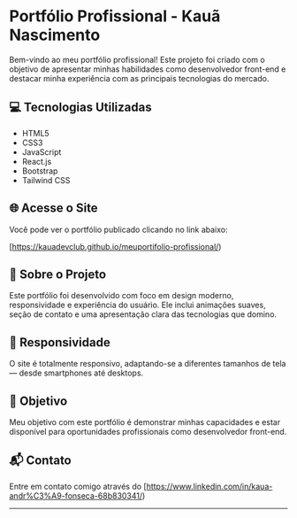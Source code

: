 # Portfólio Profissional - Kauã Nascimento

Bem-vindo ao meu portfólio profissional! Este projeto foi criado com o objetivo de apresentar minhas habilidades como desenvolvedor front-end e destacar minha experiência com as principais tecnologias do mercado.

## 💻 Tecnologias Utilizadas

- HTML5  
- CSS3  
- JavaScript  
- React.js  
- Bootstrap  
- Tailwind CSS  

## 🌐 Acesse o Site

Você pode ver o portfólio publicado clicando no link abaixo:

[https://kauadevclub.github.io/meuportifolio-profissional/)

## 📄 Sobre o Projeto

Este portfólio foi desenvolvido com foco em design moderno, responsividade e experiência do usuário. Ele inclui animações suaves, seção de contato e uma apresentação clara das tecnologias que domino.

## 📱 Responsividade

O site é totalmente responsivo, adaptando-se a diferentes tamanhos de tela — desde smartphones até desktops.

## 🚀 Objetivo

Meu objetivo com este portfólio é demonstrar minhas capacidades e estar disponível para oportunidades profissionais como desenvolvedor front-end.

## 📬 Contato

Entre em contato comigo através do [https://www.linkedin.com/in/kaua-andr%C3%A9-fonseca-68b830341/) 

---

